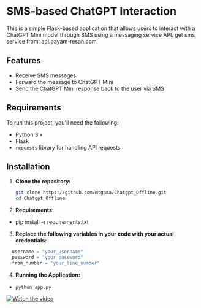 # SMS-based ChatGPT Interaction

This is a simple Flask-based application that allows users to interact with a ChatGPT Mini model through SMS using a messaging service API.
get sms service from: api.payam-resan.com
## Features
- Receive SMS messages
- Forward the message to ChatGPT Mini
- Send the ChatGPT Mini response back to the user via SMS

## Requirements

To run this project, you'll need the following:
- Python 3.x
- Flask
- `requests` library for handling API requests

## Installation

1. **Clone the repository:**

   ```bash
   git clone https://github.com/Mtgama/Chatgpt_Offline.git
   cd Chatgpt_Offline
    ```
2. **Requirements:**

- pip install -r requirements.txt

3. **Replace the following variables in your code with your actual credentials:**
 ```py
   username = "your_username"
   password = "your_password"
   from_number = "your_line_number"
 ```

4. **Running the Application:**
- ```python app.py```



[![Watch the video](https://learningprofessor.com/wp-content/uploads/2020/03/video-300x300.png)](https://s5.uupload.ir/files/matgama/project/VID_110220818_010452_637.mp4)
